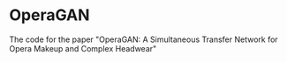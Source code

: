 # OperaGAN
The code for the paper "OperaGAN: A Simultaneous Transfer Network for Opera Makeup and Complex Headwear"
